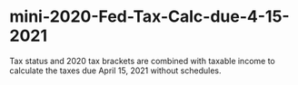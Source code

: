 # mini-2020-Fed-Tax-Calc-due-4-15-2021
Tax status and  2020 tax brackets are combined with taxable income to calculate the taxes due April 15, 2021 without schedules.
